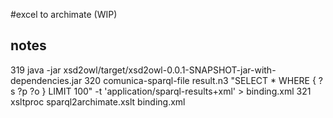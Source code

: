   #excel to archimate (WIP)
  
  
  ## notes
  
  319  java -jar xsd2owl/target/xsd2owl-0.0.1-SNAPSHOT-jar-with-dependencies.jar
  320  comunica-sparql-file result.n3 "SELECT * WHERE { ?s ?p ?o } LIMIT 100" -t 'application/sparql-results+xml' > binding.xml
  321  xsltproc sparql2archimate.xslt binding.xml 


